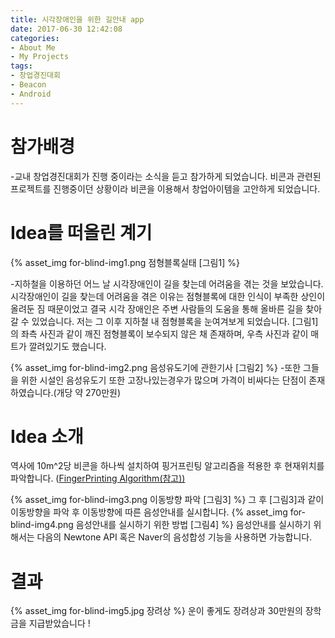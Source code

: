```yaml
---
title: 시각장애인을 위한 길안내 app
date: 2017-06-30 12:42:08
categories:
- About Me
- My Projects
tags:
- 창업경진대회
- Beacon
- Android
---
```

# 참가배경
-교내 창업경진대회가 진행 중이라는 소식을 듣고 참가하게 되었습니다. 비콘과 관련된 프로젝트를 진행중이던 상황이라 비콘을 이용해서 창업아이템을 고안하게 되었습니다.

# Idea를 떠올린 계기
{% asset_img for-blind-img1.png 점형블록실태 [그림1] %}

-지하철을 이용하던 어느 날 시각장애인이 길을 찾는데 어려움을 겪는 것을 보았습니다. 시각장애인이 길을 찾는데 어려움을 겪은 이유는 점형블록에 대한 인식이 부족한 상인이 올려둔 짐 때문이었고 결국 시각 장애인은 주변 사람들의 도움을 통해 올바른 길을 찾아 갈 수 있었습니다. 저는 그 이후 지하철 내 점형블록을 눈여겨보게 되었습니다. [그림1]의 좌측 사진과 같이 깨진 점형블록이 보수되지 않은 채 존재하며, 우측 사진과 같이 매트가 깔려있기도 했습니다.

{% asset_img for-blind-img2.png 음성유도기에 관한기사 [그림2] %}
-또한 그들을 위한 시설인 음성유도기 또한 고장나있는경우가 많으며 가격이 비싸다는 단점이 존재하였습니다.(개당 약 270만원)

# Idea 소개
역사에 10m^2당 비콘을 하나씩 설치하여 핑거프린팅 알고리즘을 적용한 후 현재위치를 파악합니다. ([FingerPrinting Algorithm(참고))](https://kkimsangheon.github.io/2017/06/29/where-are-you/)

{% asset_img for-blind-img3.png 이동방향 파악 [그림3] %}
그 후 [그림3]과 같이 이동방향을 파악 후 이동방향에 따른 음성안내를 실시합니다.
{% asset_img for-blind-img4.png 음성안내를 실시하기 위한 방법 [그림4] %}
음성안내를 실시하기 위해서는 다음의 Newtone API 혹은 Naver의 음성합성 기능을 사용하면 가능합니다.

# 결과
{% asset_img for-blind-img5.jpg 장려상 %}
운이 좋게도 장려상과 30만원의 장학금을 지급받았습니다 !
